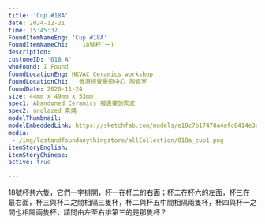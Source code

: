 ```yaml
---
title: 'Cup #18A'
date: 2024-12-21
time: 15:45:37
FoundItemNameEng: 'Cup #18A'
FoundItemNameChi:    18號杯(一)
description: 
customeID: '018 A'
whoFound: I Found
foundLocationEng: HKVAC Ceramics workshop
foundLocationChi:   香港視覺藝術中心 陶瓷室
foundDate: 2020-11-24
size: 44mm x 49mm x 53mm
spec1: Abandoned Ceramics 被遺棄的陶瓷
spec2: unglazed 素燒
modelThumbnail:
modelEmbeddedLink: https://sketchfab.com/models/e18c7b17478a4afc8414e3edbdaf7638/embed
media: 
 - /img/lostandfoundanythingstore/allCollection/018a_cup1.png
itemStoryEnglish: 
itemStoryChinese: 
active: true

---
```

18號杯共六隻，它們一字排開，杯一在杯二的右面；杯二在杯六的左面，杯三在最右面，杯三與杯二之間相隔三隻杯，杯二與杯五中間相隔兩隻杯，杯四與杯一之間也相隔兩隻杯，請問由左至右排第三的是那隻杯？
